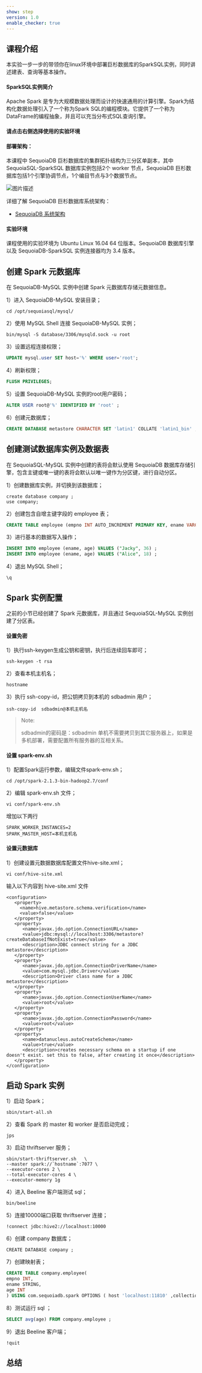 ```yaml
---
show: step
version: 1.0
enable_checker: true
---
```



## 课程介绍
本实验一步一步的带领你在linux环境中部署巨杉数据库的SparkSQL实例，同时讲述建表、查询等基本操作。

#### SparkSQL实例简介
Apache Spark 是专为大规模数据处理而设计的快速通用的计算引擎。Spark为结构化数据处理引入了一个称为Spark SQL的编程模块。它提供了一个称为DataFrame的编程抽象，并且可以充当分布式SQL查询引擎。
#### 请点击右侧选择使用的实验环境

#### 部署架构：
本课程中 SequoiaDB 巨杉数据库的集群拓扑结构为三分区单副本，其中SequoiaSQL-SparkSQL 数据库实例包括2个 worker 节点，SequoiaDB 巨杉数据库包括1个引擎协调节点，1个编目节点与3个数据节点。

![图片描述](https://doc.shiyanlou.com/courses/1543/1207281/f94f233be5f5d42622a2f29ec0c30c1f)

详细了解 SequoiaDB 巨杉数据库系统架构：
* [SequoiaDB 系统架构](http://doc.sequoiadb.com/cn/sequoiadb-cat_id-1519649201-edition_id-0)

#### 实验环境
课程使用的实验环境为 Ubuntu Linux 16.04 64 位版本。SequoiaDB 数据库引擎以及 SequoiaDB-SparkSQL 实例连接器均为 3.4 版本。


## 创建 Spark 元数据库

在 SequoiaDB-MySQL 实例中创建 Spark 元数据库存储元数据信息。

1）进入 SequoiaDB-MySQL 安装目录；

```
cd /opt/sequoiasql/mysql/
```

2）使用 MySQL Shell 连接 SequoiaDB-MySQL 实例；

```shell
bin/mysql -S database/3306/mysqld.sock -u root
```

3）设置远程连接权限；

```sql
UPDATE mysql.user SET host='%' WHERE user='root';
```

4）刷新权限；

```sql
FLUSH PRIVILEGES;
```

5）设置 SequoiaDB-MySQL 实例的root用户密码；

```sql
ALTER USER root@'%' IDENTIFIED BY 'root' ;
```

6）创建元数据库；

```sql
CREATE DATABASE metastore CHARACTER SET 'latin1' COLLATE 'latin1_bin' ;
```

## 创建测试数据库实例及数据表
在 SequoiaSQL-MySQL 实例中创建的表将会默认使用 SequoiaDB 数据库存储引擎，包含主键或唯一键的表将会默认以唯一键作为分区键，进行自动分区。

1）创建数据库实例，并切换到该数据库；
```
create database company ;
use company;
```
2）创建包含自增主键字段的 employee 表；

```sql
CREATE TABLE employee (empno INT AUTO_INCREMENT PRIMARY KEY, ename VARCHAR(128), age INT) ;
```

3）进行基本的数据写入操作；

```sql
INSERT INTO employee (ename, age) VALUES ("Jacky", 36) ;
INSERT INTO employee (ename, age) VALUES ("Alice", 18) ;
```

4）退出 MySQL Shell；
```shell
\q
```

## Spark 实例配置

之前的小节已经创建了 Spark 元数据库，并且通过 SequoiaSQL-MySQL 实例创建了分区表。

#### 设置免密
1）执行ssh-keygen生成公钥和密钥，执行后连续回车即可；
```
ssh-keygen -t rsa
```

2）查看本机主机名；

```shell
hostname
```

3）执行 ssh-copy-id，把公钥拷贝到本机的 sdbadmin 用户；
```
ssh-copy-id  sdbadmin@本机主机名
```

>
>Note:
>
> sdbadmin的密码是：sdbadmin
> 单机不需要拷贝到其它服务器上，如果是多机部署，需要配置所有服务器的互相关系。

#### 设置 spark-env.sh

1）配置Spark运行参数，编辑文件spark-env.sh；

```
cd /opt/spark-2.1.3-bin-hadoop2.7/conf
```

2）编辑 spark-env.sh 文件；

```shell
vi conf/spark-env.sh
```
增加以下两行
```
SPARK_WORKER_INSTANCES=2
SPARK_MASTER_HOST=本机主机名
```
#### 设置元数据库

1）创建设置元数据数据库配置文件hive-site.xml；

```
vi conf/hive-site.xml
```
输入以下内容到 hive-site.xml 文件
```
<configuration>
   <property>
     <name>hive.metastore.schema.verification</name>
     <value>false</value>
   </property>
   <property>
      <name>javax.jdo.option.ConnectionURL</name>
      <value>jdbc:mysql://localhost:3306/metastore?createDatabaseIfNotExist=true</value>
      <description>JDBC connect string for a JDBC metastore</description>
   </property>
   <property>
      <name>javax.jdo.option.ConnectionDriverName</name>
      <value>com.mysql.jdbc.Driver</value>
      <description>Driver class name for a JDBC metastore</description>
   </property>
   <property>
      <name>javax.jdo.option.ConnectionUserName</name>
      <value>root</value>
   </property>
   <property>
      <name>javax.jdo.option.ConnectionPassword</name>
      <value>root</value>
   </property>
   <property>
      <name>datanucleus.autoCreateSchema</name>
      <value>true</value>
      <description>creates necessary schema on a startup if one doesn't exist. set this to false, after creating it once</description>
   </property>
</configuration>
```


## 启动 Spark 实例

1）启动 Spark；

```shell
sbin/start-all.sh
```

2）查看 Spark 的 master 和 worker 是否启动完成；

```
jps
```

3）启动 thriftserver 服务；

```shell
sbin/start-thriftserver.sh   \
--master spark://`hostname`:7077 \
--executor-cores 2 \
--total-executor-cores 4 \
--executor-memory 1g
```

4）进入 Beeline 客户端测试 sql；

```shell
bin/beeline
```

5）连接10000端口获取 thriftserver 连接；

```
!connect jdbc:hive2://localhost:10000
```

6）创建 company 数据库；

```
CREATE DATABASE company ;
```

7）创建映射表；

```sql
CREATE TABLE company.employee(
empno INT,
ename STRING,
age INT
) USING com.sequoiadb.spark OPTIONS ( host 'localhost:11810' ,collectionspace 'company', collection 'employee', username '',password '') ;
```

8）测试运行 sql ；

```sql
SELECT avg(age) FROM company.employee ;
```

9）退出 Beeline 客户端；

```
!quit
```

## 总结
